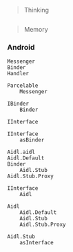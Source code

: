 > Thinking

```

```

> Memory

### Android

```
Messenger
Binder
Handler

Parcelable
    Messenger

IBinder
    Binder

IInterface

IInterface
    asBinder

Aidl.aidl
Aidl.Default
Binder
    Aidl.Stub
Aidl.Stub.Proxy

IInterface
    Aidl

Aidl
    Aidl.Default
    Aidl.Stub
    Aidl.Stub.Proxy

Aidl.Stub
    asInterface
```



